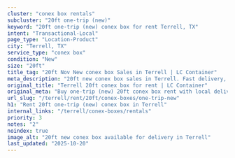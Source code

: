 ```yaml
---
cluster: "conex box rentals"
subcluster: "20ft one-trip (new)"
keyword: "20ft one-trip (new) conex box for rent Terrell, TX"
intent: "Transactional-Local"
page_type: "Location-Product"
city: "Terrell, TX"
service_type: "conex box"
condition: "New"
size: "20ft"
title_tag: "20ft Nov New conex box Sales in Terrell | LC Container"
meta_description: "20ft new conex box sales in Terrell. Fast delivery, competitive pricing. Serving conex boxes area. Quote ID: 3N8. Call (214) 524-4168 for your free quote today."
original_title: "Terrell 20ft conex box for rent | LC Container"
original_meta: "Buy one-trip (new) 20ft conex box rent with local delivery in Terrell, TX. LC Container — local Since 2003. Request a fast quote today."
url_slug: "/terrell/rent/20ft/conex-boxes/one-trip-new"
h1: "Rent 20ft one-trip (new) conex box in Terrell"
internal_links: "/terrell/conex-boxes/rentals"
priority: 3
notes: "2"
noindex: true
image_alt: "20ft new conex box available for delivery in Terrell"
last_updated: "2025-10-20"
---
```


<!-- TODO: Add unique city/inventory copy, images, and internal links here. -->
